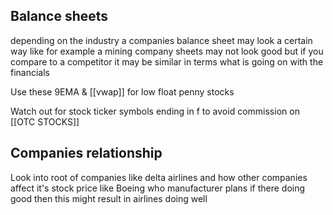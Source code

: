 

## Balance sheets

depending on the industry a companies balance sheet may look a certain way like for example a mining company sheets may not look good but if you compare to a competitor it may be similar in terms what is going on with the financials


Use these 9EMA & [[vwap]] for low float penny stocks


Watch out for stock ticker symbols ending in f to avoid commission on [[OTC STOCKS]]


## Companies relationship

Look into root of companies like delta airlines and how other companies affect it's stock price like Boeing who manufacturer plans if there doing good then this might result in airlines doing well